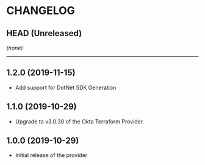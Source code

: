 CHANGELOG
=========

## HEAD (Unreleased)
_(none)_

---

## 1.2.0 (2019-11-15)
* Add support for DotNet SDK Generation

## 1.1.0 (2019-10-29)
* Upgrade to v3.0.30 of the Okta Terraform Provider.

## 1.0.0 (2019-10-29)
* Initial release of the provider
